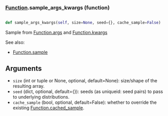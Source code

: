 ### [Function](Function.md).sample_args_kwargs (function)


```py

def sample_args_kwargs(self, size=None, seed={}, cache_sample=False)

```



Sample from [Function.args](Function.args.md) and [Function.kwargs](Function.kwargs.md)

See also:

* [Function.sample](Function.sample.md)

Arguments
-----------
* `size` (int or tuple or None, optional, default=None): size/shape of the
    resulting array.
* `seed` (dict, optional, default={}): seeds (as uniqueid: seed pairs) to
    pass to underlying distributions.
* `cache_sample` (bool, optional, default=False): whether to override the
    existing [Function.cached_sample](Function.cached_sample.md).

